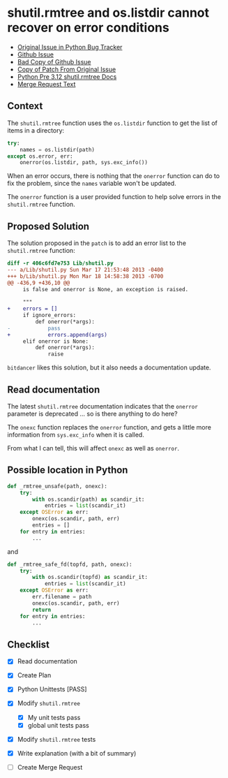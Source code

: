 # shutil.rmtree and os.listdir cannot recover on error conditions

- [Original Issue in Python Bug Tracker](https://bugs.python.org/issue8523)
- [Github Issue](https://github.com/python/cpython/issues/52769)
- [Bad Copy of Github Issue](./issue-git.md)
- [Copy of Patch From Original Issue](./rmtree_ignore_errors_returns_list.patch)
- [Python Pre 3.12 shutil.rmtree Docs](./shutil_rmtree.md)
- [Merge Request Text](./merge_request.md)

## Context

The `shutil.rmtree` function uses the `os.listdir` function to get the list of items in a directory:

``` python
try:
    names = os.listdir(path)
except os.error, err:
    onerror(os.listdir, path, sys.exc_info())
```

When an error occurs, there is nothing that the `onerror` function can do to fix the problem, since the `names` variable won't be updated.

The `onerror` function is a user provided function to help solve errors in the `shutil.rmtree` function.

## Proposed Solution

The solution proposed in the `patch` is to add an error list to the `shutil.rmtree` function:

``` diff
diff -r 406c6fd7e753 Lib/shutil.py
--- a/Lib/shutil.py	Sun Mar 17 21:53:48 2013 -0400
+++ b/Lib/shutil.py	Mon Mar 18 14:58:38 2013 -0700
@@ -436,9 +436,10 @@
     is false and onerror is None, an exception is raised.
 
     """
+    errors = []
     if ignore_errors:
         def onerror(*args):
-            pass
+            errors.append(args)
     elif onerror is None:
         def onerror(*args):
             raise
```

`bitdancer` likes this solution, but it also needs a documentation update.

## Read documentation

The latest `shutil.rmtree` documentation indicates that the `onerror` parameter is deprecated ... so is there anything to do here?

The `onexc` function replaces the `onerror` function, and gets a little more information from `sys.exc_info` when it is called.

From what I can tell, this will affect `onexc` as well as `onerror`.

## Possible location in Python 

``` python
def _rmtree_unsafe(path, onexc):
    try:
        with os.scandir(path) as scandir_it:
            entries = list(scandir_it)
    except OSError as err:
        onexc(os.scandir, path, err)
        entries = []
    for entry in entries:
        ...
```

and 

``` python
def _rmtree_safe_fd(topfd, path, onexc):
    try:
        with os.scandir(topfd) as scandir_it:
            entries = list(scandir_it)
    except OSError as err:
        err.filename = path
        onexc(os.scandir, path, err)
        return
    for entry in entries:
        ...
```

## Checklist

- [X] Read documentation
- [X] Create Plan
- [X] Python Unittests [PASS]
- [X] Modify `shutil.rmtree` 
    - [X] My unit tests pass
    - [X] global unit tests pass 
- [X] Modify `shutil.rmtree` tests
- [X] Write explanation (with a bit of summary)
- [ ] Create Merge Request

